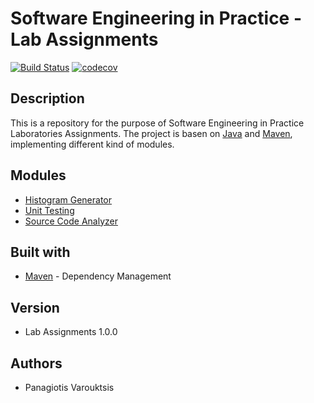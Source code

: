 # Software Engineering in Practice - Lab Assignments
[![Build Status](https://travis-ci.com/pvarouktsis/lab-assignment-2.svg?token=czkrDp71F5Y19UwVWgqF&branch=master)](https://travis-ci.com/pvarouktsis/lab-assignment-2)
[![codecov](https://codecov.io/gh/pvarouktsis/lab-assignment-2/branch/master/graph/badge.svg?token=10GHXIIT5Y)](https://codecov.io/gh/pvarouktsis/lab-assignment-2)

## Description
This is a repository for the purpose of Software Engineering in Practice Laboratories Assignments. The project
is basen on [Java](https://www.oracle.com/java/technologies/javase-downloads.html) and [Maven](https://maven.apache.org/), implementing different kind of modules.

## Modules
- [Histogram Generator](./seip2020_practical_assignments/gradeshistogram/)
- [Unit Testing](./seip2020_practical_assignments/unittesting/)
- [Source Code Analyzer](./seip2020_practical_assignments/sourcecodeanalyzer/)

## Built with
- [Maven](https://maven.apache.org/) \- Dependency Management

## Version
- Lab Assignments 1.0.0

## Authors
- Panagiotis Varouktsis

